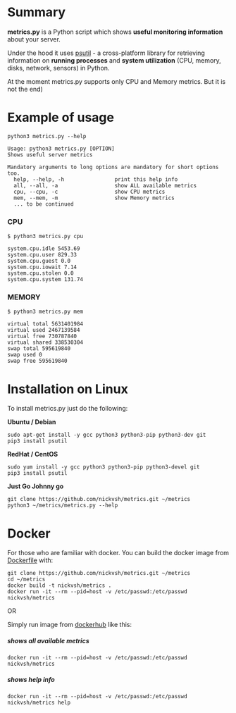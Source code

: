 Summary
=======

**metrics.py** is a Python script which shows **useful monitoring information** about your server.

Under the hood it uses [psutil](https://github.com/giampaolo/psutil) - a cross-platform library for retrieving information on 
**running processes** and **system utilization** (CPU, memory, disks, network, sensors) in Python.

At the moment metrics.py supports only CPU and Memory metrics. But it is not the end)

Example of usage
==============

```
python3 metrics.py --help

Usage: python3 metrics.py [OPTION]
Shows useful server metrics

Mandatory arguments to long options are mandatory for short options too.
  help, --help, -h                print this help info
  all, --all, -a                  show ALL available metrics
  cpu, --cpu, -c                  show CPU metrics
  mem, --mem, -m                  show Memory metrics
  ... to be continued
```

### CPU

```
$ python3 metrics.py cpu

system.cpu.idle 5453.69
system.cpu.user 829.33
system.cpu.guest 0.0
system.cpu.iowait 7.14
system.cpu.stolen 0.0
system.cpu.system 131.74
```

### MEMORY

```
$ python3 metrics.py mem

virtual total 5631401984
virtual used 2467139584
virtual free 730787840
virtual shared 338530304
swap total 595619840
swap used 0
swap free 595619840
```

Installation on Linux
==============
To install metrics.py just do the following:

**Ubuntu / Debian**

    sudo apt-get install -y gcc python3 python3-pip python3-dev git
    pip3 install psutil

**RedHat / CentOS**

    sudo yum install -y gcc python3 python3-pip python3-devel git
    pip3 install psutil

**Just Go Johnny go**

    git clone https://github.com/nickvsh/metrics.git ~/metrics 
    python3 ~/metrics/metrics.py --help


Docker
==============
For those who are familiar with docker.
You can build the docker image from [Dockerfile](https://github.com/nickvsh/metrics/blob/master/Dockerfile) with:
    
    git clone https://github.com/nickvsh/metrics.git ~/metrics
    cd ~/metrics
    docker build -t nickvsh/metrics .
    docker run -it --rm --pid=host -v /etc/passwd:/etc/passwd nickvsh/metrics
    
OR

Simply run image from [dockerhub](https://hub.docker.com/repository/docker/nickvsh/metrics) like this:

##### shows all available metrics

    docker run -it --rm --pid=host -v /etc/passwd:/etc/passwd nickvsh/metrics 

##### shows help info

    docker run -it --rm --pid=host -v /etc/passwd:/etc/passwd nickvsh/metrics help

